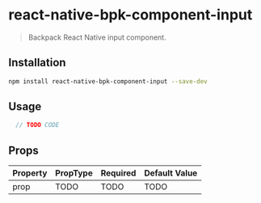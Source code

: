# react-native-bpk-component-input

> Backpack React Native input component.

## Installation

```sh
npm install react-native-bpk-component-input --save-dev
```

## Usage

```js
  // TODO CODE
```

## Props

| Property    | PropType                                     | Required | Default Value |
| ----------- | -------------------------------------------- | -------- | ------------- |
| prop        | TODO                                         | TODO     | TODO          |
